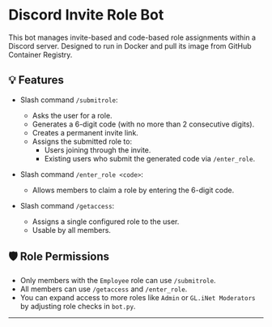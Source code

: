 # Discord Invite Role Bot

This bot manages invite-based and code-based role assignments within a Discord server. Designed to run in Docker and pull its image from GitHub Container Registry.

## 💡 Features

- Slash command `/submitrole`:
  - Asks the user for a role.
  - Generates a 6-digit code (with no more than 2 consecutive digits).
  - Creates a permanent invite link.
  - Assigns the submitted role to:
    - Users joining through the invite.
    - Existing users who submit the generated code via `/enter_role`.

- Slash command `/enter_role <code>`:
  - Allows members to claim a role by entering the 6-digit code.

- Slash command `/getaccess`:
  - Assigns a single configured role to the user.
  - Usable by all members.

## 🛡️ Role Permissions

- Only members with the `Employee` role can use `/submitrole`.
- All members can use `/getaccess` and `/enter_role`.
- You can expand access to more roles like `Admin` or `GL.iNet Moderators` by adjusting role checks in `bot.py`.

---
